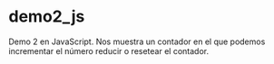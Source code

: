 # demo2_js

Demo 2 en JavaScript.
Nos muestra un contador en el que podemos incrementar el número reducir o resetear el contador.
